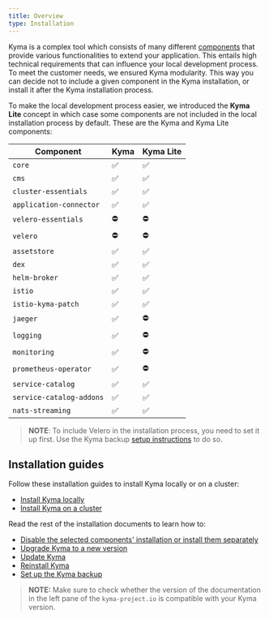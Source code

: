```yaml
---
title: Overview
type: Installation
---
```


Kyma is a complex tool which consists of many different [components](#details-components) that provide various functionalities to extend your application. This entails high technical requirements that can influence your local development process. To meet the customer needs, we ensured Kyma modularity. This way you can decide not to include a given component in the Kyma installation, or install it after the Kyma installation process.

To make the local development process easier, we introduced the **Kyma Lite** concept in which case some components are not included in the local installation process by default. These are the Kyma and Kyma Lite components:

| Component | Kyma | Kyma Lite |
|----------------|------|------|
| `core` | ✅ | ✅ |
| `cms` | ✅ | ✅ |
| `cluster-essentials` | ✅ | ✅ |
| `application-connector` | ✅ | ✅ |
| `velero-essentials` | ⛔️ | ⛔️ |
| `velero`  | ⛔️ | ⛔️ |
| `assetstore` | ✅ | ✅ |
| `dex` | ✅ | ✅ |
| `helm-broker` | ✅ | ✅ |
| `istio` | ✅ | ✅ |
| `istio-kyma-patch` | ✅ | ✅ |
| `jaeger` | ✅ | ⛔️ |
| `logging` | ✅ | ⛔️ |
| `monitoring` | ✅ | ⛔️ |
| `prometheus-operator` | ✅ | ⛔️ |
| `service-catalog` | ✅ | ✅ |
| `service-catalog-addons` | ✅ | ✅ |
| `nats-streaming` | ✅ | ✅ |

>**NOTE**: To include Velero in the installation process, you need to set it up first. Use the Kyma backup [setup instructions](/components/backup#overview-overview) to do so.

## Installation guides

Follow these installation guides to install Kyma locally or on a cluster:

- [Install Kyma locally](#installation-install-kyma-locally)
- [Install Kyma on a cluster](#installation-install-kyma-on-a-cluster)

Read the rest of the installation documents to learn how to:
- [Disable the selected components' installation or install them separately](#configuration-custom-component-installation)
- [Upgrade Kyma to a new version](#installation-upgrade-kyma)
- [Update Kyma](#installation-update-kyma)
- [Reinstall Kyma](#installation-reinstall-kyma)
- [Set up the Kyma backup](/components/backup#overview-overview)

>**NOTE:** Make sure to check whether the version of the documentation in the left pane of the `kyma-project.io` is compatible with your Kyma version.

